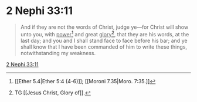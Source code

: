 # 2 Nephi 33:11

> And if they are not the words of Christ, judge ye—for Christ will show unto you, with <u>power</u>[^a] and great <u>glory</u>[^b], that they are his words, at the last day; and you and I shall stand face to face before his bar; and ye shall know that I have been commanded of him to write these things, notwithstanding my weakness.

[2 Nephi 33:11](https://www.churchofjesuschrist.org/study/scriptures/bofm/2-ne/33?lang=eng&id=p11#p11)


[^a]: [[Ether 5.4|Ether 5:4 (4-6)]]; [[Moroni 7.35|Moro. 7:35.]]
[^b]: TG [[Jesus Christ, Glory of]].
